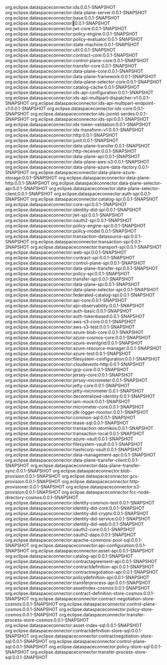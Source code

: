 
org.eclipse.dataspaceconnector:ids:0.0.1-SNAPSHOT
org.eclipse.dataspaceconnector:data-plane-server:0.0.1-SNAPSHOT
org.eclipse.dataspaceconnector:base:0.0.1-SNAPSHOT
org.eclipse.dataspaceconnector:boot:0.0.1-SNAPSHOT
org.eclipse.dataspaceconnector:jwt-core:0.0.1-SNAPSHOT
org.eclipse.dataspaceconnector:policy-engine:0.0.1-SNAPSHOT
org.eclipse.dataspaceconnector:policy-evaluator:0.0.1-SNAPSHOT
org.eclipse.dataspaceconnector:state-machine:0.0.1-SNAPSHOT
org.eclipse.dataspaceconnector:util:0.0.1-SNAPSHOT
org.eclipse.dataspaceconnector:contract-core:0.0.1-SNAPSHOT
org.eclipse.dataspaceconnector:control-plane-core:0.0.1-SNAPSHOT
org.eclipse.dataspaceconnector:transfer-core:0.0.1-SNAPSHOT
org.eclipse.dataspaceconnector:data-plane-core:0.0.1-SNAPSHOT
org.eclipse.dataspaceconnector:data-plane-framework:0.0.1-SNAPSHOT
org.eclipse.dataspaceconnector:data-plane-selector-core:0.0.1-SNAPSHOT
org.eclipse.dataspaceconnector:catalog-cache:0.0.1-SNAPSHOT
org.eclipse.dataspaceconnector:ids-api-configuration:0.0.1-SNAPSHOT
org.eclipse.dataspaceconnector:ids-api-multipart-dispatcher-v1:0.0.1-SNAPSHOT
org.eclipse.dataspaceconnector:ids-api-multipart-endpoint-v1:0.0.1-SNAPSHOT
org.eclipse.dataspaceconnector:ids-core:0.0.1-SNAPSHOT
org.eclipse.dataspaceconnector:ids-jsonld-serdes:0.0.1-SNAPSHOT
org.eclipse.dataspaceconnector:ids-spi:0.0.1-SNAPSHOT
org.eclipse.dataspaceconnector:ids-token-validation:0.0.1-SNAPSHOT
org.eclipse.dataspaceconnector:ids-transform-v1:0.0.1-SNAPSHOT
org.eclipse.dataspaceconnector:http:0.0.1-SNAPSHOT
org.eclipse.dataspaceconnector:junit:0.0.1-SNAPSHOT
org.eclipse.dataspaceconnector:data-plane-transfer:0.0.1-SNAPSHOT
org.eclipse.dataspaceconnector:http-receiver:0.0.1-SNAPSHOT
org.eclipse.dataspaceconnector:data-plane-api:0.0.1-SNAPSHOT
org.eclipse.dataspaceconnector:data-plane-aws-s3:0.0.1-SNAPSHOT
org.eclipse.dataspaceconnector:data-plane-azure-data-factory:0.0.1-SNAPSHOT
org.eclipse.dataspaceconnector:data-plane-azure-storage:0.0.1-SNAPSHOT
org.eclipse.dataspaceconnector:data-plane-http:0.0.1-SNAPSHOT
org.eclipse.dataspaceconnector:data-plane-selector-api:0.0.1-SNAPSHOT
org.eclipse.dataspaceconnector:data-plane-selector-client:0.0.1-SNAPSHOT
org.eclipse.dataspaceconnector:auth-spi:0.0.1-SNAPSHOT
org.eclipse.dataspaceconnector:catalog-spi:0.0.1-SNAPSHOT
org.eclipse.dataspaceconnector:core-spi:0.0.1-SNAPSHOT
org.eclipse.dataspaceconnector:identity-did-spi:0.0.1-SNAPSHOT
org.eclipse.dataspaceconnector:jwt-spi:0.0.1-SNAPSHOT
org.eclipse.dataspaceconnector:oauth2-spi:0.0.1-SNAPSHOT
org.eclipse.dataspaceconnector:policy-engine-spi:0.0.1-SNAPSHOT
org.eclipse.dataspaceconnector:policy-model:0.0.1-SNAPSHOT
org.eclipse.dataspaceconnector:transaction-datasource-spi:0.0.1-SNAPSHOT
org.eclipse.dataspaceconnector:transaction-spi:0.0.1-SNAPSHOT
org.eclipse.dataspaceconnector:transport-spi:0.0.1-SNAPSHOT
org.eclipse.dataspaceconnector:web-spi:0.0.1-SNAPSHOT
org.eclipse.dataspaceconnector:contract-spi:0.0.1-SNAPSHOT
org.eclipse.dataspaceconnector:control-plane-spi:0.0.1-SNAPSHOT
org.eclipse.dataspaceconnector:data-plane-transfer-spi:0.0.1-SNAPSHOT
org.eclipse.dataspaceconnector:policy-spi:0.0.1-SNAPSHOT
org.eclipse.dataspaceconnector:transfer-spi:0.0.1-SNAPSHOT
org.eclipse.dataspaceconnector:data-plane-spi:0.0.1-SNAPSHOT
org.eclipse.dataspaceconnector:data-plane-selector-spi:0.0.1-SNAPSHOT
org.eclipse.dataspaceconnector:federated-catalog-spi:0.0.1-SNAPSHOT
org.eclipse.dataspaceconnector:api-core:0.0.1-SNAPSHOT
org.eclipse.dataspaceconnector:api-observability:0.0.1-SNAPSHOT
org.eclipse.dataspaceconnector:auth-basic:0.0.1-SNAPSHOT
org.eclipse.dataspaceconnector:auth-tokenbased:0.0.1-SNAPSHOT
org.eclipse.dataspaceconnector:aws-s3-core:0.0.1-SNAPSHOT
org.eclipse.dataspaceconnector:aws-s3-test:0.0.1-SNAPSHOT
org.eclipse.dataspaceconnector:azure-blob-core:0.0.1-SNAPSHOT
org.eclipse.dataspaceconnector:azure-cosmos-core:0.0.1-SNAPSHOT
org.eclipse.dataspaceconnector:azure-eventgrid:0.0.1-SNAPSHOT
org.eclipse.dataspaceconnector:azure-resource-manager:0.0.1-SNAPSHOT
org.eclipse.dataspaceconnector:azure-test:0.0.1-SNAPSHOT
org.eclipse.dataspaceconnector:filesystem-configuration:0.0.1-SNAPSHOT
org.eclipse.dataspaceconnector:cloudevents-http:0.0.1-SNAPSHOT
org.eclipse.dataspaceconnector:gcp-core:0.0.1-SNAPSHOT
org.eclipse.dataspaceconnector:jersey-core:0.0.1-SNAPSHOT
org.eclipse.dataspaceconnector:jersey-micrometer:0.0.1-SNAPSHOT
org.eclipse.dataspaceconnector:jetty-core:0.0.1-SNAPSHOT
org.eclipse.dataspaceconnector:jetty-micrometer:0.0.1-SNAPSHOT
org.eclipse.dataspaceconnector:decentralized-identity:0.0.1-SNAPSHOT
org.eclipse.dataspaceconnector:iam-mock:0.0.1-SNAPSHOT
org.eclipse.dataspaceconnector:micrometer-core:0.0.1-SNAPSHOT
org.eclipse.dataspaceconnector:jdk-logger-monitor:0.0.1-SNAPSHOT
org.eclipse.dataspaceconnector:common-sql:0.0.1-SNAPSHOT
org.eclipse.dataspaceconnector:lease-sql:0.0.1-SNAPSHOT
org.eclipse.dataspaceconnector:transaction-atomikos:0.0.1-SNAPSHOT
org.eclipse.dataspaceconnector:transaction-local:0.0.1-SNAPSHOT
org.eclipse.dataspaceconnector:azure-vault:0.0.1-SNAPSHOT
org.eclipse.dataspaceconnector:filesystem-vault:0.0.1-SNAPSHOT
org.eclipse.dataspaceconnector:hashicorp-vault:0.0.1-SNAPSHOT
org.eclipse.dataspaceconnector:data-management-api:0.0.1-SNAPSHOT
org.eclipse.dataspaceconnector:data-plane-transfer-client:0.0.1-SNAPSHOT
org.eclipse.dataspaceconnector:data-plane-transfer-sync:0.0.1-SNAPSHOT
org.eclipse.dataspaceconnector:blob-provision:0.0.1-SNAPSHOT
org.eclipse.dataspaceconnector:gcs-provision:0.0.1-SNAPSHOT
org.eclipse.dataspaceconnector:http-provisioner:0.0.1-SNAPSHOT
org.eclipse.dataspaceconnector:s3-provision:0.0.1-SNAPSHOT
org.eclipse.dataspaceconnector:fcc-node-directory-cosmos:0.0.1-SNAPSHOT
org.eclipse.dataspaceconnector:identity-common-test:0.0.1-SNAPSHOT
org.eclipse.dataspaceconnector:identity-did-core:0.0.1-SNAPSHOT
org.eclipse.dataspaceconnector:identity-did-crypto:0.0.1-SNAPSHOT
org.eclipse.dataspaceconnector:identity-did-service:0.0.1-SNAPSHOT
org.eclipse.dataspaceconnector:identity-did-web:0.0.1-SNAPSHOT
org.eclipse.dataspaceconnector:oauth2-core:0.0.1-SNAPSHOT
org.eclipse.dataspaceconnector:oauth2-daps:0.0.1-SNAPSHOT
org.eclipse.dataspaceconnector:apache-commons-pool-sql:0.0.1-SNAPSHOT
org.eclipse.dataspaceconnector:api-configuration:0.0.1-SNAPSHOT
org.eclipse.dataspaceconnector:asset-api:0.0.1-SNAPSHOT
org.eclipse.dataspaceconnector:catalog-api:0.0.1-SNAPSHOT
org.eclipse.dataspaceconnector:contractagreement-api:0.0.1-SNAPSHOT
org.eclipse.dataspaceconnector:contractdefinition-api:0.0.1-SNAPSHOT
org.eclipse.dataspaceconnector:contractnegotiation-api:0.0.1-SNAPSHOT
org.eclipse.dataspaceconnector:policydefinition-api:0.0.1-SNAPSHOT
org.eclipse.dataspaceconnector:transferprocess-api:0.0.1-SNAPSHOT
org.eclipse.dataspaceconnector:assetindex-cosmos:0.0.1-SNAPSHOT
org.eclipse.dataspaceconnector:contract-definition-store-cosmos:0.0.1-SNAPSHOT
org.eclipse.dataspaceconnector:contract-negotiation-store-cosmos:0.0.1-SNAPSHOT
org.eclipse.dataspaceconnector:control-plane-cosmos:0.0.1-SNAPSHOT
org.eclipse.dataspaceconnector:policy-store-cosmos:0.0.1-SNAPSHOT
org.eclipse.dataspaceconnector:transfer-process-store-cosmos:0.0.1-SNAPSHOT
org.eclipse.dataspaceconnector:asset-index-sql:0.0.1-SNAPSHOT
org.eclipse.dataspaceconnector:contractdefinition-store-sql:0.0.1-SNAPSHOT
org.eclipse.dataspaceconnector:contractnegotiation-store-sql:0.0.1-SNAPSHOT
org.eclipse.dataspaceconnector:control-plane-sql:0.0.1-SNAPSHOT
org.eclipse.dataspaceconnector:policy-store-sql:0.0.1-SNAPSHOT
org.eclipse.dataspaceconnector:transfer-process-store-sql:0.0.1-SNAPSHOT